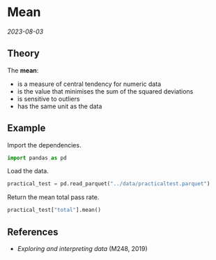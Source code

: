 
# Mean

*2023-08-03*

## Theory

The **mean**:

- is a measure of central tendency for numeric data
- is the value that minimises the sum of the squared deviations
- is sensitive to outliers
- has the same unit as the data

## Example

Import the dependencies.

```python
import pandas as pd
```

Load the data.

```python
practical_test = pd.read_parquet("../data/practicaltest.parquet")
```

Return the mean total pass rate.

```python
practical_test["total"].mean()
```

## References

- *Exploring and interpreting data* (M248, 2019)
